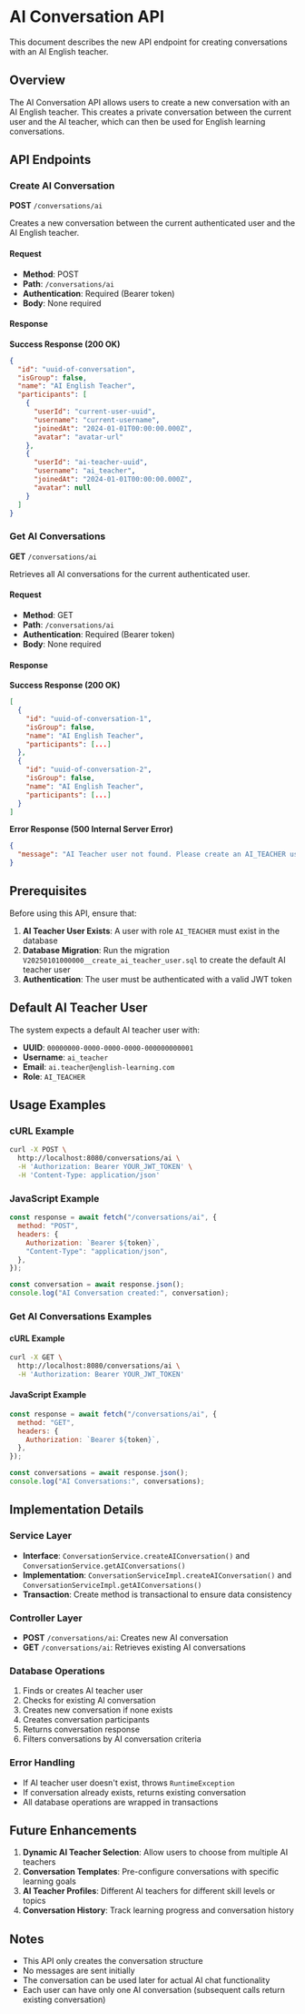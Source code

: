 # AI Conversation API

This document describes the new API endpoint for creating conversations with an AI English teacher.

## Overview

The AI Conversation API allows users to create a new conversation with an AI English teacher. This creates a private conversation between the current user and the AI teacher, which can then be used for English learning conversations.

## API Endpoints

### Create AI Conversation

**POST** `/conversations/ai`

Creates a new conversation between the current authenticated user and the AI English teacher.

#### Request

- **Method**: POST
- **Path**: `/conversations/ai`
- **Authentication**: Required (Bearer token)
- **Body**: None required

#### Response

**Success Response (200 OK)**

```json
{
  "id": "uuid-of-conversation",
  "isGroup": false,
  "name": "AI English Teacher",
  "participants": [
    {
      "userId": "current-user-uuid",
      "username": "current-username",
      "joinedAt": "2024-01-01T00:00:00.000Z",
      "avatar": "avatar-url"
    },
    {
      "userId": "ai-teacher-uuid",
      "username": "ai_teacher",
      "joinedAt": "2024-01-01T00:00:00.000Z",
      "avatar": null
    }
  ]
}
```

### Get AI Conversations

**GET** `/conversations/ai`

Retrieves all AI conversations for the current authenticated user.

#### Request

- **Method**: GET
- **Path**: `/conversations/ai`
- **Authentication**: Required (Bearer token)
- **Body**: None required

#### Response

**Success Response (200 OK)**

```json
[
  {
    "id": "uuid-of-conversation-1",
    "isGroup": false,
    "name": "AI English Teacher",
    "participants": [...]
  },
  {
    "id": "uuid-of-conversation-2",
    "isGroup": false,
    "name": "AI English Teacher",
    "participants": [...]
  }
]
```

**Error Response (500 Internal Server Error)**

```json
{
  "message": "AI Teacher user not found. Please create an AI_TEACHER user with UUID '00000000-0000-0000-0000-000000000001' or username 'ai_teacher' first."
}
```

## Prerequisites

Before using this API, ensure that:

1. **AI Teacher User Exists**: A user with role `AI_TEACHER` must exist in the database
2. **Database Migration**: Run the migration `V20250101000000__create_ai_teacher_user.sql` to create the default AI teacher user
3. **Authentication**: The user must be authenticated with a valid JWT token

## Default AI Teacher User

The system expects a default AI teacher user with:

- **UUID**: `00000000-0000-0000-0000-000000000001`
- **Username**: `ai_teacher`
- **Email**: `ai.teacher@english-learning.com`
- **Role**: `AI_TEACHER`

## Usage Examples

### cURL Example

```bash
curl -X POST \
  http://localhost:8080/conversations/ai \
  -H 'Authorization: Bearer YOUR_JWT_TOKEN' \
  -H 'Content-Type: application/json'
```

### JavaScript Example

```javascript
const response = await fetch("/conversations/ai", {
  method: "POST",
  headers: {
    Authorization: `Bearer ${token}`,
    "Content-Type": "application/json",
  },
});

const conversation = await response.json();
console.log("AI Conversation created:", conversation);
```

### Get AI Conversations Examples

#### cURL Example

```bash
curl -X GET \
  http://localhost:8080/conversations/ai \
  -H 'Authorization: Bearer YOUR_JWT_TOKEN'
```

#### JavaScript Example

```javascript
const response = await fetch("/conversations/ai", {
  method: "GET",
  headers: {
    Authorization: `Bearer ${token}`,
  },
});

const conversations = await response.json();
console.log("AI Conversations:", conversations);
```

## Implementation Details

### Service Layer

- **Interface**: `ConversationService.createAIConversation()` and `ConversationService.getAIConversations()`
- **Implementation**: `ConversationServiceImpl.createAIConversation()` and `ConversationServiceImpl.getAIConversations()`
- **Transaction**: Create method is transactional to ensure data consistency

### Controller Layer

- **POST** `/conversations/ai`: Creates new AI conversation
- **GET** `/conversations/ai`: Retrieves existing AI conversations

### Database Operations

1. Finds or creates AI teacher user
2. Checks for existing AI conversation
3. Creates new conversation if none exists
4. Creates conversation participants
5. Returns conversation response
6. Filters conversations by AI conversation criteria

### Error Handling

- If AI teacher user doesn't exist, throws `RuntimeException`
- If conversation already exists, returns existing conversation
- All database operations are wrapped in transactions

## Future Enhancements

1. **Dynamic AI Teacher Selection**: Allow users to choose from multiple AI teachers
2. **Conversation Templates**: Pre-configure conversations with specific learning goals
3. **AI Teacher Profiles**: Different AI teachers for different skill levels or topics
4. **Conversation History**: Track learning progress and conversation history

## Notes

- This API only creates the conversation structure
- No messages are sent initially
- The conversation can be used later for actual AI chat functionality
- Each user can have only one AI conversation (subsequent calls return existing conversation)
